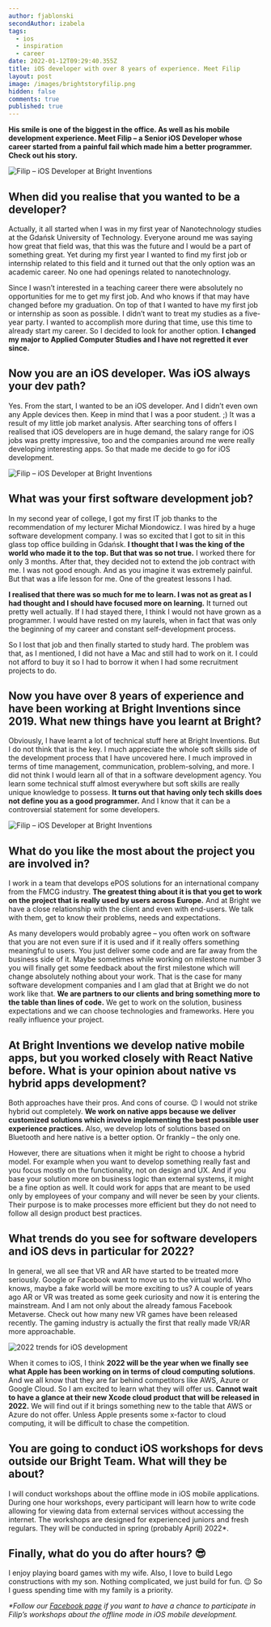 ```yaml
---
author: fjablonski
secondAuthor: izabela
tags:
  - ios
  - inspiration
  - career
date: 2022-01-12T09:29:40.355Z
title: iOS developer with over 8 years of experience. Meet Filip
layout: post
image: /images/brightstoryfilip.png
hidden: false
comments: true
published: true
---
```

**His smile is one of the biggest in the office. As well as his mobile development experience. Meet Filip – a Senior iOS Developer whose career started from a painful fail which made him a better programmer. Check out his story.**

![Filip – iOS Developer at Bright Inventions](/images/brightstoryfilip2.png)

## When did you realise that you wanted to be a developer?

Actually, it all started when I was in my first year of Nanotechnology studies at the Gdańsk University of Technology. Everyone around me was saying how great that field was, that this was the future and I would be a part of something great. Yet during my first year I wanted to find my first job or internship related to this field and it turned out that the only option was an academic career. No one had openings related to nanotechnology.

Since I wasn’t interested in a teaching career there were absolutely no opportunities for me to get my first job. And who knows if that may have changed before my graduation. On top of that I wanted to have my first job or internship as soon as possible. I didn’t want to treat my studies as a five-year party. I wanted to accomplish more during that time, use this time to already start my career. So I decided to look for another option. **I changed my major to Applied Computer Studies and I have not regretted it ever since.**

## Now you are an iOS developer. Was iOS always your dev path?

Yes. From the start, I wanted to be an iOS developer. And I didn’t even own any Apple devices then. Keep in mind that I was a poor student. ;) It was a result of my little job market analysis. After searching tons of offers I realised that iOS developers are in huge demand, the salary range for iOS jobs was pretty impressive, too and the companies around me were really developing interesting apps. So that made me decide to go for iOS development.

![Filip – iOS Developer at Bright Inventions](/images/brightstoryfilip.png)

## What was your first software development job?

In my second year of college, I got my first IT job thanks to the recommendation of my 
lecturer Michał Miondowicz. I was hired by a huge software development company. I was so excited that I got to sit in this glass top office building in Gdańsk. **I thought that I was the king of the world who made it to the top. But that was so not true.** I worked there for only 3 months. After that, they decided not to extend the job contract with me. I was not good enough. And as you imagine it was extremely painful. But that was a life lesson for me. One of the greatest lessons I had.

**I realised that there was so much for me to learn. I was not as great as I had thought and I should have focused more on learning.** It turned out pretty well actually. If I had stayed there, I think I would not have grown as a programmer. I would have rested on my laurels, when in fact that was only the beginning of my career and constant self-development process. 

So I lost that job and then finally started to study hard. The problem was that, as I mentioned, I did not have a Mac and still had to work on it. I could not afford to buy it so I had to borrow it when I had some recruitment projects to do. 

## Now you have over 8 years of experience and have been working at Bright Inventions since 2019. What new things have you learnt at Bright?

Obviously, I have learnt a lot of technical stuff here at Bright Inventions. But I do not think that is the key. I much appreciate the whole soft skills side of the development process that I have uncovered here. I much improved in terms of time management, communication, problem-solving, and more. I did not think I would learn all of that in a software development agency. You learn some technical stuff almost everywhere but soft skills are really unique knowledge to possess. **It turns out that having only tech skills does not define you as a good programmer.** And I know that it can be a controversial statement for some developers. 

![Filip – iOS Developer at Bright Inventions](/images/brightstory3.png)

## What do you like the most about the project you are involved in?

I work in a team that develops ePOS solutions for an international company from the FMCG industry. **The greatest thing about it is that you get to work on the project that is really used by users across Europe.** And at Bright we have a close relationship with the client and even with end-users. We talk with them, get to know their problems, needs and expectations. 

As many developers would probably agree – you often work on software that you are not even sure if it is used and if it really offers something meaningful to users. You just deliver some code and are far away from the business side of it. Maybe sometimes while working on milestone number 3 you will finally get some feedback about the first milestone which will change absolutely nothing about your work. That is the case for many software development companies and I am glad that at Bright we do not work like that. **We are partners to our clients and bring something more to the table than lines of code.** We get to work on the solution, business expectations and we can choose technologies and frameworks. Here you really influence your project.

## At Bright Inventions we develop native mobile apps, but you worked closely with React Native before. What is your opinion about native vs hybrid apps development?

Both approaches have their pros. And cons of course. 😉 I would not strike hybrid out completely. **We work on native apps because we deliver customized solutions which involve implementing the best possible user experience practices.** Also, we develop lots of solutions based on Bluetooth and here native is a better option. Or frankly – the only one.

However, there are situations when it might be right to choose a hybrid model. For example when you want to develop something really fast and you focus mostly on the functionality, not on design and UX. And if you base your solution more on business logic than external systems, it might be a fine option as well. It could work for apps that are meant to be used only by employees of your company and will never be seen by your clients. Their purpose is to make processes more efficient but they do not need to follow all design product best practices.

## What trends do you see for software developers and iOS devs in particular for 2022?

In general, we all see that VR and AR have started to be treated more seriously. Google or Facebook want to move us to the virtual world. Who knows, maybe a fake world will be more exciting to us? A couple of years ago AR or VR was treated as some geek curiosity and now it is entering the mainstream. And I am not only about the already famous Facebook Metaverse. Check out how many new VR games have been released recently. The gaming industry is actually the first that really made VR/AR more approachable.

![2022 trends for iOS development](/images/brightstory4.png)

When it comes to iOS, I think **2022 will be the year when we finally see what Apple has been working on in terms of cloud computing solutions**. And we all know that they are far behind competitors like AWS, Azure or Google Cloud. So I am excited to learn what they will offer us. **Cannot wait to have a glance at their new Xcode cloud product that will be released in 2022.** We will find out if it brings something new to the table that AWS or Azure do not offer. Unless Apple presents some x-factor to cloud computing, it will be difficult to chase the competition.

## You are going to conduct iOS workshops for devs outside our Bright Team. What will they be about?

I will conduct workshops about the offline mode in iOS mobile applications. During one hour workshops, every participant will learn how to write code allowing for viewing data from external services without accessing the internet. The workshops are designed for experienced juniors and fresh regulars. They will be conducted in spring (probably April) 2022*. 

## Finally, what do you do after hours? 😎

I enjoy playing board games with my wife. Also, I love to build Lego constructions with my son. Nothing complicated, we just build for fun. 😉 So I guess spending time with my family is a priority.

*\*Follow our [Facebook page](https://www.facebook.com/bright.inventions) if you want to have a chance to participate in Filip’s workshops about the offline mode in iOS mobile development.*